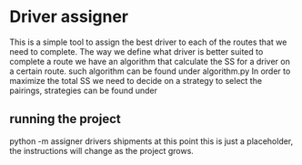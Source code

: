 # Driver assigner
This is a simple tool to assign the best driver to each of the routes that we need to complete.
The way we define what driver is better suited to complete a route we have an algorithm that calculate the SS for a driver on a certain route. such algorithm can be found under algorithm.py
In order to maximize the total SS we need to decide on a strategy to select the pairings, strategies can be found under 
## running the project
python -m assigner drivers shipments
at this point this is just a placeholder, the instructions will change as the project grows.
